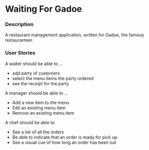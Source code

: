 # Waiting For Gadoe

### Description

A restaurant management application, written for Gadoe, the famous
restauranteer.

### User Stories

A waiter should be able to ...
* add party of customers
* select the menu items the party ordered
* see the receipt for the party

A manager should be able to ...
* Add a new item to the menu
* Edit an existing menu item
* Remove an existing menu item

A chef should be able to
* See a list of all the orders
* Be able to indicate that an order is ready for pick up
* See a visual cue of how long an order has been out

